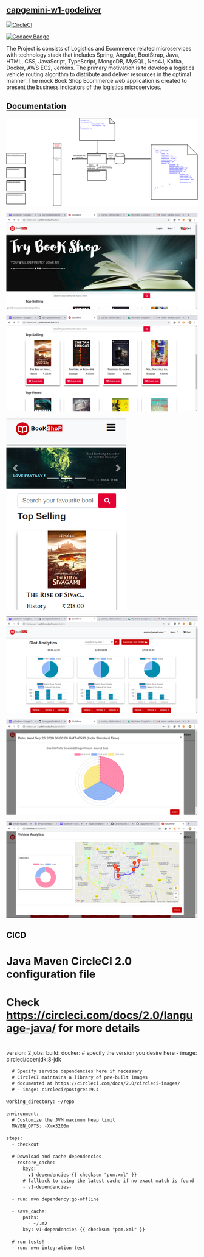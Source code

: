 ## [capgemini-w1-godeliver](https://github.com/venkat-narahari/capgemini-w1-godeliver)
[![CircleCI](https://circleci.com/gh/stackroute/capgemini-w1-godeliver.svg?style=svg)](https://circleci.com/gh/stackroute/capgemini-w1-godeliver)

[![Codacy Badge](https://api.codacy.com/project/badge/Grade/a00da8809a034f3fa8259cf2991e1fb2)](https://www.codacy.com/app/MeghnaW19/capgemini-w1-godeliver?utm_source=github.com&amp;utm_medium=referral&amp;utm_content=stackroute/capgemini-w1-godeliver&amp;utm_campaign=Badge_Grade)

The Project is consists of Logistics and Ecommerce related microservices with technology stack that includes Spring, Angular, BootStrap, Java, HTML, CSS, JavaScript, TypeScript, MongoDB, MySQL, Neo4J, Kafka, Docker, AWS EC2, Jenkins.
The primary motivation is to develop a logistics vehicle routing algorithm to distribute and deliver resources in the optimal manner. The mock Book Shop Ecommerce web application is created to present the business indicators of the logistics microservices.

## [Documentation](https://drive.google.com/file/d/1lX8qhK-x3icp_Jse0DC9kwfacq3GwyYb/view?usp=sharing)

 ![Logistics Architecture](/docs/img/LogisticsArchitecture.png)
 
 ![Book Shop Home Page](/docs/img/BookShopHomePage.png)

 ![Book Shop Book Store](/docs/img/BookShopBooks.png)

 ![Book Shop Mobile Site](/docs/img/BookShopHomePageMobileVersion.png)

 ![Logistics Visualization 01](/docs/img/LogisticsVisualization01.png)

 ![Logistics Visualization 02](/docs/img/LogisticsVisualization02.png)
 
 ![Logistics Visualization 03](/docs/img/LogisticsVisualization03.png)
 

## CICD
# Java Maven CircleCI 2.0 configuration file
#
# Check https://circleci.com/docs/2.0/language-java/ for more details
#
version: 2
jobs:
  build:
    docker:
      # specify the version you desire here
      - image: circleci/openjdk:8-jdk
      
      # Specify service dependencies here if necessary
      # CircleCI maintains a library of pre-built images
      # documented at https://circleci.com/docs/2.0/circleci-images/
      # - image: circleci/postgres:9.4

    working_directory: ~/repo

    environment:
      # Customize the JVM maximum heap limit
      MAVEN_OPTS: -Xmx3200m
    
    steps:
      - checkout

      # Download and cache dependencies
      - restore_cache:
          keys:
          - v1-dependencies-{{ checksum "pom.xml" }}
          # fallback to using the latest cache if no exact match is found
          - v1-dependencies-

      - run: mvn dependency:go-offline

      - save_cache:
          paths:
            - ~/.m2
          key: v1-dependencies-{{ checksum "pom.xml" }}
        
      # run tests!
      - run: mvn integration-test
